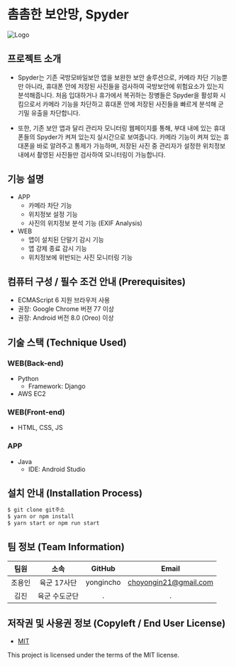 # 촘촘한 보안망, Spyder
![Logo](https://logosbynick.com/wp-content/uploads/2018/03/final-logo-example.png)



## 프로젝트 소개
- Spyder는 기존 국방모바일보안 앱을 보완한 보안 솔루션으로, 카메라 차단 기능뿐만 아니라, 휴대폰 안에 저장된 사진들을 검사하여 국방보안에 위험요소가 있는지 분석해줍니다. 처음 입대하거나 휴가에서 복귀하는 장병들은 Spyder을 활성화 시킴으로서 카메라 기능을 차단하고 휴대폰 안에 저장된 사진들을 빠르게 분석해 군 기밀 유출을 차단합니다.

- 또한, 기존 보안 앱과 달리 관리자 모니터링 웹페이지를 통해, 부대 내에 있는 휴대폰들의 Spyder가 켜져 있는지 실시간으로 보여줍니다. 카메라 기능이 켜져 있는 휴대폰을 바로 알려주고 통제가 가능하며, 저장된 사진 중 관리자가 설정한 위치정보 내에서 촬영된 사진들만 검사하여 모니터링이 가능합니다. 


## 기능 설명
 - APP
     - 카메라 차단 기능
     - 위치정보 설정 기능
     - 사진의 위치정보 분석 기능 (EXIF Analysis)
 - WEB
     - 앱이 설치된 단말기 감시 기능
     - 앱 강제 종료 감시 기능
     - 위치정보에 위반되는 사진 모니터링 기능

## 컴퓨터 구성 / 필수 조건 안내 (Prerequisites)
* ECMAScript 6 지원 브라우저 사용
* 권장: Google Chrome 버젼 77 이상
* 권장: Android 버전 8.0 (Oreo) 이상

## 기술 스택 (Technique Used) 
### WEB(Back-end)
 - Python
     - Framework: Django
 - AWS EC2
 
### WEB(Front-end)
 - HTML, CSS, JS

### APP
 - Java
     - IDE: Android Studio

## 설치 안내 (Installation Process)
```bash
$ git clone git주소
$ yarn or npm install
$ yarn start or npm run start
```
 
## 팀 정보 (Team Information)

|  팀원  |         소속          |     GitHub     |         Email         |
| :----: | :-------------------: | :------------: | :-------------------: |
| 조용인 |  육군 17사단   | yongincho |    choyongin21@gmail.com    |
| 김진 | 육군 수도군단 |  .   | . |

## 저작권 및 사용권 정보 (Copyleft / End User License)
 * [MIT](https://github.com/osam2020-WEB/Sample-ProjectName-TeamName/blob/master/license.md)

This project is licensed under the terms of the MIT license.
